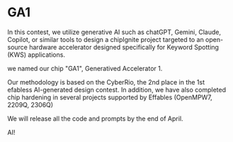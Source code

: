 # GA1
In this contest, we  utilize generative AI such as chatGPT, Gemini, Claude, Copilot, or similar tools to design a chipIgnite project targeted to an open-source hardware accelerator designed specifically for Keyword Spotting (KWS) applications.

we named our chip "GA1", Generatived Accelerator 1.

Our methodology is based on the CyberRio, the 2nd place in the 1st efabless AI-generated design contest. In addition, we have also completed chip hardening in several projects supported by Effables (OpenMPW7, 2209Q, 2306Q)

We will release all the code and prompts by the end of April.

AI!



